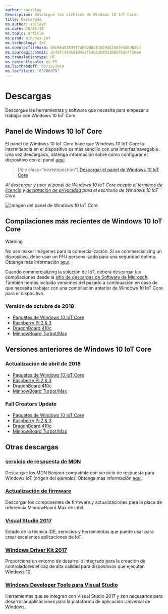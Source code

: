```yaml
---
author: saraclay
Description: Descargue los archivos de Windows 10 IoT Core.
title: Descargas
ms.author: saclayt
ms.date: 10/05/18
ms.topic: article
ms.prod: windows-iot
ms.technology: IoT
ms.openlocfilehash: 85c56a53839f74b02dddf2d094d2b07e4d8d635d
ms.sourcegitcommit: dc4dfc41419104e2f54b63b931168176dc4f2e9e
ms.translationtype: MT
ms.contentlocale: es-ES
ms.lasthandoff: 05/15/2019
ms.locfileid: "65706079"
---
```

# <a name="downloads"></a>Descargas
Descargue las herramientas y software que necesita para empezar a trabajar con Windows 10 IoT Core.

## <a name="windows-10-iot-core-dashboard"></a>Panel de Windows 10 IoT Core

El panel de Windows 10 IoT Core hace que Windows 10 IoT Core la intermitencia en el dispositivo es más sencillo con una interfaz navegable. Una vez descargado, obtenga información sobre cómo configurar el dispositivo con el panel [aquí](https://docs.microsoft.com/en-gb/windows/iot-core/tutorials/quickstarter/devicesetup#using-the-iot-dashboard-raspberry-pi-minnowboard-nxp).

> [!div class="nextstepaction"]
> [Descargar el panel de Windows 10 IoT Core](http://go.microsoft.com/fwlink/?LinkID=708576)

_Al descargar y usar el panel de Windows 10 IoT Core acepta el [términos de licencia](http://go.microsoft.com/fwlink/?LinkID=703960&clcid=0x4809) y [declaración de privacidad](http://go.microsoft.com/fwlink/?LinkId=521839) para el escritorio de Windows 10 IoT Core._

![Imagen del panel de Windows 10 IoT Core](media/IoTDashboard/DASHBOARD-800x450.jpg)

## <a name="latest-windows-10-iot-core-builds"></a>Compilaciones más recientes de Windows 10 IoT Core

> [!WARNING]
> No use maker imágenes para la comercialización. Si se commercializing un dispositivo, debe usar un FFU personalizado para una seguridad óptima. Obtenga más información [aquí](https://docs.microsoft.com/en-us/windows-hardware/manufacture/iot/iot-core-manufacturing-guide).

Cuando commercializing la solución de IoT, deberá descargar las compilaciones desde la [sitio de descargas de Software de Microsoft](https://www.microsoft.com/en-us/software-download/windows10IoTCore#!). También hemos incluido versiones del pasado a continuación en caso de que necesita trabajar con una compilación anterior de Windows 10 IoT Core para el dispositivo. 

### <a name="october-2018-release"></a>Versión de octubre de 2018

* [Paquetes de Windows 10 IoT Core](https://www.microsoft.com/en-us/software-download/windows10IoTCore#!)
* [Raspberry Pi 2 & 3](https://go.microsoft.com/fwlink/?LinkId=846058)
* [DragonBoard 410c](https://go.microsoft.com/fwlink/?LinkId=846059)
* [MinnowBoard Turbot/Max](https://go.microsoft.com/fwlink/?linkid=846057)


## <a name="previous-windows-10-iot-core-releases"></a>Versiones anteriores de Windows 10 IoT Core

### <a name="april-2018-update"></a>Actualización de abril de 2018

* [Paquetes de Windows 10 IoT Core](https://software-download.microsoft.com/download/pr/17134.1.180410-1804.rs4_release_amd64fre_IOTCORE_PACKAGES.iso)
* [Raspberry Pi 2 & 3](https://software-download.microsoft.com/download/pr/17134.1.180410-1804.rs4_release_amd64fre_IOTCORE_RPi.iso)
* [DragonBoard 410c](https://software-download.microsoft.com/download/pr/17134.1.180410-1804.rs4_release_amd64fre_IOTCORE_QCDB410C.iso)
* [MinnowBoard Turbot/Max](https://software-download.microsoft.com/download/pr/17134.1.180410-1804.rs4_release_amd64fre_IOTCORE_MBM.iso)


### <a name="fall-creators-update"></a>Fall Creators Update

* [Paquetes de Windows 10 IoT Core](https://software-download.microsoft.com/download/pr/16299.15.170928-1534.rs3_release_amd64fre_IOTCORE_PACKAGES.iso)
* [Raspberry Pi 2 & 3](http://download.microsoft.com/download/9/6/2/9629C69B-02B8-4A82-A4C8-860D6E880C66/16299.15.170928-1534.rs3_release_amd64fre_IOTCORE_RPi.iso)
* [DragonBoard 410c](http://download.microsoft.com/download/1/0/C/10CAECC2-3B60-45BF-BF0D-D0BACF4072E5/16299.15.170928-1534.rs3_release_amd64fre_IOTCORE_QCDB410C.iso)
* [MinnowBoard Turbot/Max](http://download.microsoft.com/download/5/F/9/5F917B68-020E-4993-A972-F1A7038510CF/16299.15.170928-1534.rs3_release_amd64fre_IOTCORE_MBM.iso)


## <a name="other-downloads"></a>Otras descargas

### <a name="mdns-responderhttpsgomicrosoftcomfwlinklinkid2077676"></a>[servicio de respuesta de MDN](https://go.microsoft.com/fwlink/?linkid=2077676)
Descargue los MDN Bonjour compatible con servicio de respuesta para Windows IoT (origen del ejemplo). Obtenga más información [aquí](mDNS.md).

### <a name="firmware-updatehttpfirmwareintelcomprojectsminnowboard-max"></a>[Actualización de firmware](http://firmware.intel.com/projects/minnowboard-max)
Descargar los componentes de firmware y actualizaciones para la placa de referencia MinnowBoard Max de Intel.

### <a name="visual-studio-2017httpswwwvisualstudiocomdownloads"></a>[Visual Studio 2017](https://www.visualstudio.com/downloads/)
Estado de la técnica IDE, servicios y herramientas que puede usar para crear excelentes aplicaciones de IoT.

### <a name="windows-driver-kit-2017httpsmsdnmicrosoftcomwindowshardwarehh852365aspx"></a>[Windows Driver Kit 2017](https://msdn.microsoft.com/windows/hardware/hh852365.aspx)
Proporciona un entorno de desarrollo integrado para la creación de controladores eficaz de alta calidad para dispositivos que ejecutan Windows 10.

### <a name="windows-developer-tools-for-visual-studiohttpsdevwindowscomen-usdownloads"></a>[Windows Developer Tools para Visual Studio](https://dev.windows.com/en-us/downloads)
Herramientas que se integran con Visual Studio 2017 y son necesarios para desarrollar aplicaciones para la plataforma de aplicación Universal de Windows. 
